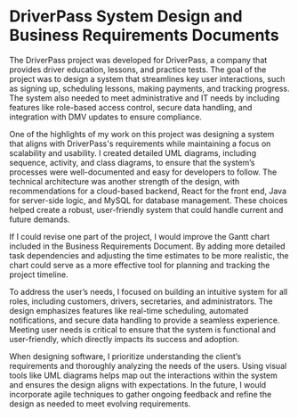 # DriverPass System Design and Business Requirements Documents
The DriverPass project was developed for DriverPass, a company that provides driver education, lessons, and practice tests.
The goal of the project was to design a system that streamlines key user interactions, such as signing up, scheduling lessons, 
making payments, and tracking progress. The system also needed to meet administrative and IT needs by including features like 
role-based access control, secure data handling, and integration with DMV updates to ensure compliance.

One of the highlights of my work on this project was designing a system that aligns with DriverPass's requirements while 
maintaining a focus on scalability and usability. I created detailed UML diagrams, including sequence, activity, and class 
diagrams, to ensure that the system’s processes were well-documented and easy for developers to follow. The technical 
architecture was another strength of the design, with recommendations for a cloud-based backend, React for the front end, Java 
for server-side logic, and MySQL for database management. These choices helped create a robust, user-friendly system that 
could handle current and future demands.

If I could revise one part of the project, I would improve the Gantt chart included in the Business Requirements Document. By 
adding more detailed task dependencies and adjusting the time estimates to be more realistic, the chart could serve as a more 
effective tool for planning and tracking the project timeline.

To address the user’s needs, I focused on building an intuitive system for all roles, including customers, drivers, 
secretaries, and administrators. The design emphasizes features like real-time scheduling, automated notifications, and secure 
data handling to provide a seamless experience. Meeting user needs is critical to ensure that the system is functional and 
user-friendly, which directly impacts its success and adoption.

When designing software, I prioritize understanding the client’s requirements and thoroughly analyzing the needs of the users. 
Using visual tools like UML diagrams helps map out the interactions within the system and ensures the design aligns with 
expectations. In the future, I would incorporate agile techniques to gather ongoing feedback and refine the design as needed 
to meet evolving requirements.
